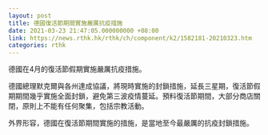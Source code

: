 ```yaml
---
layout: post
title: 德國復活節期間實施嚴厲抗疫措施
date: 2021-03-23 21:47:05.000000000 +08:00
link: https://news.rthk.hk/rthk/ch/component/k2/1582181-20210323.htm
categories: rthk
---
```


德國在4月的復活節假期實施嚴厲抗疫措施。

德國總理默克爾與各州達成協議，將現時實施的封鎖措施，延長三星期，復活節假期期間幾乎實施全面封鎖，避免第三波疫情蔓延。預料復活節期間，大部分商店關閉，原則上不能有任何聚集，包括宗教活動。

外界形容，德國在復活節期間實施的措施，是當地至今最嚴厲的抗疫封鎖措施。
